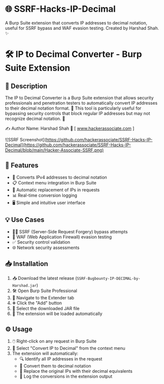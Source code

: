 # 🌐 SSRF-Hacks-IP-Decimal
A Burp Suite extension that converts IP addresses to decimal notation, useful for SSRF bypass and WAF evasion testing. 
Created by Harshad Shah. ✨

# 🛠️ IP to Decimal Converter - Burp Suite Extension

## 📜 Description
The IP to Decimal Converter is a Burp Suite extension that allows security professionals and penetration testers to automatically convert IP addresses to their decimal notation format. 🔄 This tool is particularly useful for bypassing security controls that block regular IP addresses but may not recognize decimal notation. 🚀

✍️ Author
Name: Harshad Shah 👤 [ www.hackerassociate.com ] 

![SSRF Screenshot](https://github.com/hackerassociate/SSRF-Hacks-IP-Decimal](https://github.com/hackerassociate/SSRF-Hacks-IP-Decimal/blob/main/Hacker-Associate-SSRF.png)

## 🌟 Features
- 🔢 Converts IPv4 addresses to decimal notation
- 📋 Context menu integration in Burp Suite
- 🔄 Automatic replacement of IPs in requests
- 📊 Real-time conversion logging
- 🖥️ Simple and intuitive user interface

## 💡 Use Cases
- 🕵️‍♂️ SSRF (Server-Side Request Forgery) bypass attempts
- 🔐 WAF (Web Application Firewall) evasion testing
- ✅ Security control validation
- 🌐 Network security assessments

## 📥 Installation
1. 📥 Download the latest release (`SSRF-Bugbounty-IP-DECIMAL-by-Harshad.jar`)
2. 🛠️ Open Burp Suite Professional
3. 📂 Navigate to the Extender tab
4. ➕ Click the "Add" button
5. 📁 Select the downloaded JAR file
6. 🚀 The extension will be loaded automatically

## ⚙️ Usage
1. 🖱️ Right-click on any request in Burp Suite
2. 📜 Select "Convert IP to Decimal" from the context menu
3. The extension will automatically:
   - 🔍 Identify all IP addresses in the request
   - 🔄 Convert them to decimal notation
   - 🔄 Replace the original IPs with their decimal equivalents
   - 📜 Log the conversions in the extension output

